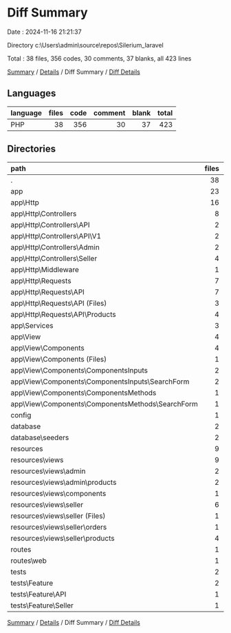 # Diff Summary

Date : 2024-11-16 21:21:37

Directory c:\\Users\\admin\\source\\repos\\Silerium_laravel

Total : 38 files,  356 codes, 30 comments, 37 blanks, all 423 lines

[Summary](results.md) / [Details](details.md) / Diff Summary / [Diff Details](diff-details.md)

## Languages
| language | files | code | comment | blank | total |
| :--- | ---: | ---: | ---: | ---: | ---: |
| PHP | 38 | 356 | 30 | 37 | 423 |

## Directories
| path | files | code | comment | blank | total |
| :--- | ---: | ---: | ---: | ---: | ---: |
| . | 38 | 356 | 30 | 37 | 423 |
| app | 23 | 211 | 30 | 32 | 273 |
| app\\Http | 16 | 122 | 29 | 19 | 170 |
| app\\Http\\Controllers | 8 | 56 | -1 | 4 | 59 |
| app\\Http\\Controllers\\API | 2 | 11 | 0 | 2 | 13 |
| app\\Http\\Controllers\\API\\V1 | 2 | 11 | 0 | 2 | 13 |
| app\\Http\\Controllers\\Admin | 2 | -42 | 0 | 0 | -42 |
| app\\Http\\Controllers\\Seller | 4 | 87 | -1 | 2 | 88 |
| app\\Http\\Middleware | 1 | 5 | 0 | 0 | 5 |
| app\\Http\\Requests | 7 | 61 | 30 | 15 | 106 |
| app\\Http\\Requests\\API | 7 | 61 | 30 | 15 | 106 |
| app\\Http\\Requests\\API (Files) | 3 | -18 | -10 | -5 | -33 |
| app\\Http\\Requests\\API\\Products | 4 | 79 | 40 | 20 | 139 |
| app\\Services | 3 | 52 | 0 | 8 | 60 |
| app\\View | 4 | 37 | 1 | 5 | 43 |
| app\\View\\Components | 4 | 37 | 1 | 5 | 43 |
| app\\View\\Components (Files) | 1 | -4 | 0 | 0 | -4 |
| app\\View\\Components\\ComponentsInputs | 2 | 2 | 0 | 1 | 3 |
| app\\View\\Components\\ComponentsInputs\\SearchForm | 2 | 2 | 0 | 1 | 3 |
| app\\View\\Components\\ComponentsMethods | 1 | 39 | 1 | 4 | 44 |
| app\\View\\Components\\ComponentsMethods\\SearchForm | 1 | 39 | 1 | 4 | 44 |
| config | 1 | -4 | 0 | 0 | -4 |
| database | 2 | 3 | 0 | 0 | 3 |
| database\\seeders | 2 | 3 | 0 | 0 | 3 |
| resources | 9 | 93 | 0 | 1 | 94 |
| resources\\views | 9 | 93 | 0 | 1 | 94 |
| resources\\views\\admin | 2 | -1 | 0 | 0 | -1 |
| resources\\views\\admin\\products | 2 | -1 | 0 | 0 | -1 |
| resources\\views\\components | 1 | 1 | 0 | 0 | 1 |
| resources\\views\\seller | 6 | 93 | 0 | 1 | 94 |
| resources\\views\\seller (Files) | 1 | 4 | 0 | 0 | 4 |
| resources\\views\\seller\\orders | 1 | 27 | 0 | -1 | 26 |
| resources\\views\\seller\\products | 4 | 62 | 0 | 2 | 64 |
| routes | 1 | 17 | 0 | 0 | 17 |
| routes\\web | 1 | 17 | 0 | 0 | 17 |
| tests | 2 | 36 | 0 | 4 | 40 |
| tests\\Feature | 2 | 36 | 0 | 4 | 40 |
| tests\\Feature\\API | 1 | 34 | 0 | 4 | 38 |
| tests\\Feature\\Seller | 1 | 2 | 0 | 0 | 2 |

[Summary](results.md) / [Details](details.md) / Diff Summary / [Diff Details](diff-details.md)